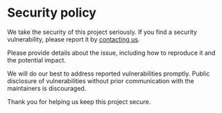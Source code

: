 # Security policy

We take the security of this project seriously. If you find a security vulnerability, please report it by [contacting us](https://www.dae.mn/contact-us).

Please provide details about the issue, including how to reproduce it and the potential impact.

We will do our best to address reported vulnerabilities promptly. Public disclosure of vulnerabilities without prior communication with the maintainers is discouraged.

Thank you for helping us keep this project secure.
